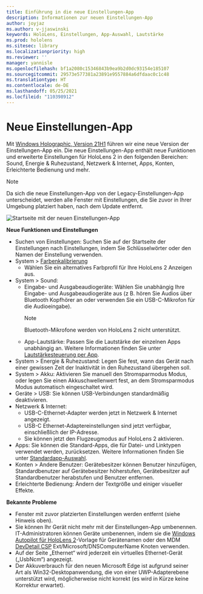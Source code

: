 ```yaml
---
title: Einführung in die neue Einstellungen-App
description: Informationen zur neuen Einstellungen-App
author: joyjaz
ms.author: v-jjaswinski
keywords: HoloLens, Einstellungen, App-Auswahl, Lautstärke
ms.prod: hololens
ms.sitesec: library
ms.localizationpriority: high
ms.reviewer: ''
manager: yannisle
ms.openlocfilehash: bf1a2080c15346843b9ea9b2d0dc93154e185107
ms.sourcegitcommit: 29573e577381a23891e9557884a6dfdaac0c1c48
ms.translationtype: HT
ms.contentlocale: de-DE
ms.lasthandoff: 05/25/2021
ms.locfileid: "110398912"
---
```

# <a name="new-settings-app"></a>Neue Einstellungen-App

Mit [Windows Holographic, Version 21H1](hololens-release-notes.md#windows-holographic-version-21h1) führen wir eine neue Version der Einstellungen-App ein. Die neue Einstellungen-App enthält neue Funktionen und erweiterte Einstellungen für HoloLens 2 in den folgenden Bereichen: Sound, Energie & Ruhezustand, Netzwerk & Internet, Apps, Konten, Erleichterte Bedienung und mehr.

> [!NOTE]
> Da sich die neue Einstellungen-App von der Legacy-Einstellungen-App unterscheidet, werden alle Fenster mit Einstellungen, die Sie zuvor in Ihrer Umgebung platziert haben, nach dem Update entfernt.

![Startseite mit der neuen Einstellungen-App](images/new-settings-app.png)

**Neue Funktionen und Einstellungen**
- Suchen von Einstellungen: Suchen Sie auf der Startseite der Einstellungen nach Einstellungen, indem Sie Schlüsselwörter oder den Namen der Einstellung verwenden.
- System > [Farbenkalibrierung](hololens2-display.md#how-to-use-display-color-calibration)
    - Wählen Sie ein alternatives Farbprofil für Ihre HoloLens 2 Anzeigen aus.
- System > Sound:
  - Eingabe- und Ausgabeaudiogeräte: Wählen Sie unabhängig Ihre Eingabe- und Ausgabeaudiogeräte aus (z B. hören Sie Audios über Bluetooth Kopfhörer an oder verwenden Sie ein USB-C-Mikrofon für die Audioeingabe).
    > [!NOTE]
    > Bluetooth-Mikrofone werden von HoloLens 2 nicht unterstützt.
  - App-Lautstärke: Passen Sie die Lautstärke der einzelnen Apps unabhängig an. Weitere Informationen finden Sie unter[ Lautstärkesteuerung per App](holographic-home.md#per-app-volume-control).
- System > Energie & Ruhezustand: Legen Sie fest, wann das Gerät nach einer gewissen Zeit der Inaktivität in den Ruhezustand übergehen soll.
- System > Akku: Aktivieren Sie manuell den Stromsparmodus Modus, oder legen Sie einen Akkuschwellenwert fest, an dem Stromsparmodus Modus automatisch eingeschaltet wird.
- Geräte > USB: Sie können USB-Verbindungen standardmäßig deaktivieren.
- Netzwerk & Internet:
  - USB-C-Ethernet-Adapter werden jetzt in Netzwerk & Internet angezeigt.
  - USB-C Ethernet-Adaptereinstellungen sind jetzt verfügbar, einschließlich der IP-Adresse.
  - Sie können jetzt den Flugzeugmodus auf HoloLens 2 aktivieren.
- Apps: Sie können die Standard-Apps, die für Datei- und Linktypen verwendet werden, zurücksetzen. Weitere Informationen finden Sie unter [Standardapp-Auswahl](holographic-home.md#default-app-picker).
- Konten > Andere Benutzer: Gerätebesitzer können Benutzer hinzufügen, Standardbenutzer auf Gerätebesitzer höherstufen, Gerätebesitzer auf Standardbenutzer herabstufen und Benutzer entfernen.
- Erleichterte Bedienung: Ändern der Textgröße und einiger visueller Effekte.

**Bekannte Probleme**
- Fenster mit zuvor platzierten Einstellungen werden entfernt (siehe Hinweis oben).
- Sie können Ihr Gerät nicht mehr mit der Einstellungen-App umbenennen. IT-Administratoren können Geräte umbenennen, indem sie die [Windows Autopilot für HoloLens 2](https://docs.microsoft.com/hololens/hololens2-autopilot)-Vorlage für Gerätenamen oder den MDM [DevDetail CSP](https://docs.microsoft.com/windows/client-management/mdm/devdetail-csp) Ext/Microsoft/DNSComputerName Knoten verwenden.
- Auf der Seite „Ethernet“ wird jederzeit ein virtuelles Ethernet-Gerät („UsbNcm“) angezeigt.
- Der Akkuverbrauch für den neuen Microsoft Edge ist aufgrund seiner Art als Win32-Desktopanwendung, die von einer UWP-Adapterebene unterstützt wird, möglicherweise nicht korrekt (es wird in Kürze keine Korrektur erwartet).

